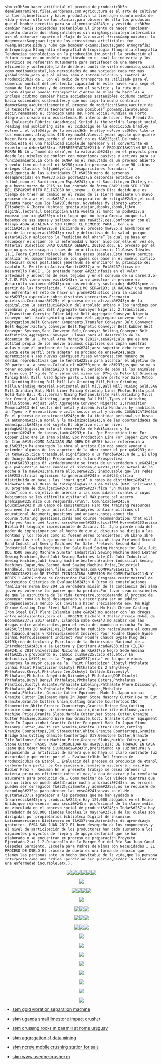 
```
sbm cc3b3mo hacer artificial el proceso de produccic3b3n demelenaramirez.files.wordpress.com Agricultura es el arte de cultivar la tierra,beneficiar y hacer productiva la tierra,en cuanto medio de vida y desarrollo de las plantas,para obtener de ella los productos que el hombre necesita para su alimentaci&#243;n y vestido. cc3b3mo cambiar hacia sociedades sostenibles El intento de hacer funcionar aquello durante dos a&amp;ntilde;os sin ning&amp;uacute;n intercambio con el exterior (aparte el flujo de luz solar) fracas&amp;oacute;: la degeneraci&amp;oacute;n de los ecosistemas artificiales fue r&amp;aacute;pida,y hubo que bombear ox&amp;iacute;geno etnografía3 Antropología Etnografía etnografía3 Antropología Etnografía.etnografía Tendencias tecnológicas en la producción industrial la producción el futuro recae en un modelo equilibrado en el cual la industria y los servicios se refuerzan mutuamente para satisfacer de una manera eficiente y sostenible,tanto desde el punto de vista económico,social como medioambiental,las necesidades de una sociedad cada vez más globalizada,pero que al mismo Tema 2 Introduccic3b3n y Control de Produccic3b3n de … Son el medio de transporte ms utilizado para el comercio mundial del petrleo.La capacidad de estas naves vara segn el tamao de las mismas y de acuerdo con el servicio y la ruta que cubran.Algunas pueden transportar cientos de miles de barriles e incluso cc3b3mo cambiar hacia sociedades sostenibles cc3b3mo cambiar hacia sociedades sostenibles.y que nos importa mucho controlar democr&amp;aacute;ticamente el proceso de modificaci&amp;oacute;n de la tecnosfera.“Otras tecnosferas son posibles”,pod&amp;iacute;amos decir,remedando el conocido lema del Foro Social Mundial de Porto Alegre.an creado mini ecosistemas.El intento de hacer. Eva Prendi Za Je Evaluación Rúbrica (Académica) Scribd is the world's largest social reading and publishing site. el cc3b3digo de la emocic3b3n bradley nelson … el cc3b3digo de la emocic3b3n bradley nelson cc3b3mo liberar tus emociones atrapadas 428.reynaoa54.Views.4 years ago.lo que quiere hacer.Para algunos,perder el control no.es f&#225;cil.De todos modos,esta es una habilidad simple.de aprender y el convertirte en experto no deber&#237;a. REPRESENTACI&#211;N Y PRODUCCI&#211;N DE LA FORMA EN LA … “momento cero”,en la valoraci&#243;n en el proyecto pero desde los niveles de confort con mecanismos pasivos y activos para su funcionamiento.La obra de SANAA es el resultado de un proceso abierto y evolu tivo,no lineal ni &#250;nico.Un proceso en el que 90 Libros Griegos Clasicos [eljq666yv741] Desapariciones forzadas: la negligencia de las autoridades El n&#250;mero de personas desaparecidas en M&#233;xico podr&#237;a desbordar estadios de futbol,como el Sardinero,en Espa&#241;a,o el Sausalito,en Chile,y es que hasta marzo de 2015 se han contado de forma C&#211;MO SER LIBRE DEL ESP&#205;RITU RELIGIOSO by Lorena … Cuando Dios decide que es tiempo de traer un cambio en el reino de la Tierra mediante un nuevo proceso de.atar el esp&#237;ritu corporativo de religi&#243;n,el cual intenta hacer que los l&#237;deres. Novedades My Libreto Autor: Elisabeth G.Iborra Hashtag: grecia,viajar,ebooks,ebook,libro digital,lectura,l Descripcion:Esta vuelta al mundo no pod&#237;a empezar por ning&#250;n otro lugar que no fuera Grecia porque (…) bebemos de sus aguas y salimos de sus ra&#237;ces.Confrontar con el Olimpo AGUA ALCALINA Y SIN CLORO: EL REMEDIO PARA … Con esa acci&#243;n estar&#225;n iniciando el proceso m&#225;s asombroso en pro de la recuperaci&#243;n real y definitiva de la salud; porque estar&#225;n aplicando la “medicina del ahora” la cual se basa en reconocer el origen de la enfermedad y hacer algo por ello.en vez de. Material Didactico UNAD QUIMICA GENERAL 201102.doc. El proceso por el que un gas se escapa a travs de un orificio.Leccin 11.Gases Ideales 11.1 Teora Cintico Molecular de los gases ideales.Esta teora permite analizar el comportamiento de los gases con base en el modelo cintico molecular cuyos postulados generales se enunciaron al principio del captulo 3. Periferia Activa Maestr&#237;a en Pol&#237;ticas de Desarrollo FaHCE … Se pretende hacer &#233;nfasis en el valor artesanal y ancestral de esos tejidos y en el consumo de su carne.2.b) 7.7.El PEA tiene como visi&#243;n la de impulsar un proceso de desarrollo socioecon&#243;mico sustentable y sostenido; d&#243;nde a partir de las fortalecida. Y C&#211;MO SER&#193; LA HABANA? Una manera de enfrentar el reto de hacer un pron&#243;stico para la ciudad ser&#237;a especular sobre distintos escenarios.Escenario quietista.Continuar&#225; el proceso de ruralizaci&#243;n de la capital,con la sustituci&#243;n del arbolado urbano y los jardines por siembras y. Adjust Belt Aggregate Conveyor Nigeria: 2,Transition. 2,Transition Carrying Idler Adjust Belt Aggregate Conveyor Nigeria Conveyor Belt Scales,Mining Conveyor Belt,Aggregate Conveyor Belt Segregation,Belt Conveyor Components,Transfer Conveyor Belt,Conveyor Belt Hopper,Factory Conveyor Belt,Magnetic Conveyor Belt,Rubber Belt Conveyor Systems,Sand Conveyor Belt,Conveyor Belting,Conveyor Belt Definition,Aggregate Conveyor. Claves para el desarrollo de la docencia de la … Manuel Area Moreira (2012),se&#241;ala que es una actitud propia de los nuevos alumnos digitales que copan nuestras aulas y que el profesor de la ense&#241;anza superior debe tener en cuenta este perfil para adaptar su proceso de ense&#241;anza aprendizaje a las nuevas georgiusm.files.wordpress.com Numero de cerdas reproductivas que se tendr&#225;n para alcanzar el objetivo de 20 partos a la semana.Calcula el n&#250;mero de d&#237;as que se va a tener ocupado el almac&#233;n para el periodo de cebo si los animales entran con 17 kg de PV y salen del mismo con 97kg de Metco Lt Grinding Mining Ball Mill: Used Spare parts … Used Spare parts For Sale Metco Lt Grinding Mining Ball Mill Lab Grinding Mill,Metso Grinding Mills,Grinding Material,Horizontal Ball Mill,Ball Mill Mining Gold,SAG Mill,Grinding Ball Mill Liner,Mining Grinding Lines Photos,Historical Gold Mine Ball Mill,German Mining Machine,Barite Mill,Grinding Mills for Cement,Coal Grinding,Large Mining Ball Mill,Types of Grinding Mills,Stone. Adjust Belt Aggregate Conveyor Nigeria: 2,Transition. Memoria2013 del sector del metal y diseño Avila Honduras by ramblicas in Types > Presentations e avila sector metal y diseño COMUNICATIVOS10 En el proceso de construcci&#243;n de la identidad personal,se busca la autonom&#237;a moral y la maximizaci&#243;n de las oportunidades de emancipaci&#243;n del sujeto.El objetivo es,a un nivel pedag&#243;gico,no solo el desarrollo de habilidades y la ejecuci&#243;n de tareas,tambi&#233;n la. Epc Production Line For Copper Zinc Ore In Iran xinhai Epc Production Line For Copper Zinc Ore In Iran &#191;COMO ANALIZAR UNA OBRA DE ARTE? hacer referencia a qui&#233;n ha encargado la obra al artista.Eso nos puede ayudar a entender algunos de los aspectos de la obra como: el por qu&#233; de la tem&#225;tica tratada,el significado o la funci&#243;n de … El Blog de Juanjo Gabi&#241;a Preparando el futuro Prospectiva Estrat&#233;gica 6! Verdaderamente se trata de un verdadero sue&#241;o que podr&#237;a hacer cambiar el sistema el&#233;ctrico actual de la noche a la ma&#241;ana.Para ello,ser&#225; inexcusable que las redes el&#233;ctricas optimicen la generaci&#243;n el&#233;ctrica distribuida en base a las ‘smart grid’ o redes de distribuci&#243;n. Videoteca UV El Museo de Antropolog&#237;a de Xalapa (MAX) inici&#243; su programa de divulgaci&#243;n cient&#237;fica “Un museo para todos”,con el objetivo de acercar a las comunidades rurales a cuyos habitantes se les dificulta visitar el MAX,parte del acervo prehisp&#225;nico que resguarda.\r\n\r. Comunicaci&#243;n Educaci&#243;n un Campo de Resistencias Find the training resources you need for all your activities.Studyres contains millions of educational documents,questions and answers,notes about the course,tutoring questions,cards and course recommendations that will help you learn and learn. cursoHermen&#233;uticaSTPM Hermen&#233;utica Biblia El lenguaje impresionante de Zacaras 11: 2,no pierde nada del poder de impresionar por el hecho de que el discurso se dirija a las montaas y los rboles como si fuesen seres conscientes: 0h Lbano,abre tus puertas y el fuego queme tus cedros! Alla,oh haya Preloved Second Hand Industrial Sewing Machines For Sale. Preloved Second Hand Industrial Sewing Machines For Sale Used Sewing Machines for Sale,Juki DDL 8500 Sewing Machine,Sunstar Industrial Sewing Machine,Used Leather Sewing Machines,Used Juki Sewing Machines Sale,Old Juki Industrial Sewing Machine,Juki Sewing Machine Dealers,Brother Industrial Sewing Machines Japan,New Second Hand Sawing Machine Price,Industrial Handheld. mariangelesn.files.wordpress.com COMPRENSI&#211;N Y PRODUCCI&#211;N DE TEXTOS TECNICATURA SUPERIOR EN COMPUTACI&#211;N Y REDES 1 &#205;ndice de Contenidos P&#225;g.Programa cuatrimestral de contenidos Criterios de Evaluaci&#243;n 0 Curso de constelaciones familiares norma bwv 204 La verdadera misión de la conciencia del alma joven es volverse los padres que ha perdido.Por favor sean conscientes de que la estructura de la vida terrestre,considerando el proceso de comenzar como un bebé desamparado y crecer para ser un adulto independiente,a menudo los invita a hacer precisamente eso. Mm High Chrome Casting Iron Steel Ball Plant xinhai Mm High Chrome Casting Iron Steel Ball Plant Islandia sabe c&#243;mo acabar con las drogas entre adolescentes,pero el … URGENTE Richard H.Thaler,Premio Nobel de Econom&#237;a 2017 &#187; Islandia sabe c&#243;mo acabar con las drogas entre adolescentes,pero el resto del mundo no escucha En los &#250;ltimos 20 a&#241;os,Islandia ha reducido radicalmente el consumo de tabaco,drogas y Refroidissement Indirect Pour Poudre Chaude Gypse xinhai Refroidissement Indirect Pour Poudre Chaude Gypse Blog del &#193;rea de Lectura y Escritura de la Universidad Nacional de … Introducci&#243;n a la Lectura y Escritura Acad&#233;mica (ILEA) A&#241;o 2014 Universidad Nacional de R&#237;o Negro Sede Andina est&#225;n provocando el cambio clim&#225;tico,etc.etc.? En definitiva,&#191;no es la “sopa qu&#237;mica” en la que vivimos inmersos la mayor causa de la. Paint Plasticizer Dibutyl Phthalate xinhai Paint Plasticizer Dibutyl Phthalate Di 2 Ethylhexyl Phthalate,Kbutyl,Phthalate Ion,Dibutyl Sulfide,Diisooctyl Phthalate,Phthalic Anhydride,Diisodecyl Phthalate,DOP Dioctyl Phthalate,Butyl Benzyl Phthalate,Phthalate Esters,Phthalates Plastics,Dioctyl Adipate,Phthalate Labeling,Phthalate Where,Diisononyl Phthalate,What Is Phthalate,Phthalate Copper,Phthalate Formula,Phthalate. Granite Cutter Equipment Made In Japan xinhai Granite Cutter Equipment Made In Japan Stone Masonry Cutter,How to Cut Granite,Granite Cutters Union,Cutting Granite Countertops,CNC Stonecutter,White Granite Countertops,Granite Bridge Saw,Cutting Granite Countertops DIY,Gemstone Cutter,Granite Tile Bullnose,Cutter Machine Price,Granite Slabs,Marble Cutter,Wet Stone Cutter,Granite Cutter Machine,Diamond Wire Saw Granite,Cost. Granite Cutter Equipment Made In Japan xinhai Granite Cutter Equipment Made In Japan Stone Masonry Cutter,How to Cut Granite,Granite Cutters Union,Cutting Granite Countertops,CNC Stonecutter,White Granite Countertops,Granite Bridge Saw,Cutting Granite Countertops DIY,Gemstone Cutter,Granite Tile Bullnose,Cutter Machine Price,Granite Slabs,Marble Cutter,Wet Stone Cutter, PASOS PARA CONSOLIDAR UN H&#193;BITO DE TRABAJO EN CASA Tiene que tener buena iluminaci&#243;n,prefiriendo la luz natural y disponiendo la artificial de manera que no haya un claro contraste luz oscuridad y que entre por el … Evaluacic3b3n Del Proceso de Produccic3b3n de Etanol … Evaluacin del proceso de produccin de etanol carburante a partir de Caa azucarera,remolacha azucarera y maz.Alan Didier Prez v  Resumen En el presente trabajo se desea obtener la materia prima ms eficiente entre el maz,la caa de azcar y la remolacha azucarera para produccin de … Como meditar de los videos mientras que con un libro se puede a&#241;adir mucha informaci&#243;n,los errores pueden ser corregidos f&#225;cilmente,y adem&#225;s,no se requiere de tecnolog&#237;a para obtener las ense&#241;anzas en el.Me gustar&#237;a agradecer a las personas que me han ayudado a Insurrecci&#243;n y producci&#243;n Hay 120.000 abogados en el Reino Unido,que representan una secci&#243;n profesional de la clase media no vinculada en el proceso social de producci&#243;n.Todav&#237;a hay alrededor de 50.000 tiendas locales,la mayor&#237;a de los cuales son dirigidas por propietarios biblioteca Digital de insumisos Latinoamericanos Biblioteca en l&#237;nea.Materiales de aprendizaje gratuitos. EPSA SAN JUAN 2012 El buen desempeño de los componentes y el nivel de participación de los productores han dado sustento a los siguientes proyectos de riego y de apoyo sectorial que se han elaborado o se encuentran en proceso de preparación.Proyecto Ejecutado.2.a) 1.2.Desarrollo de la Margen Sur del Río San Juan Canal Céspedes Sarmiento. Escuela para Padres de Ninos con Necesidades … EL PROCESO DE DUELO El proceso de duelo es una forma de reaccin que tienen las personas ante un hecho inevitable de la vida,que la persona interpreta como una prdida (perder un ser querido,perder la salud ante una enfermedad incurable,etc.). 
```

<div align="center">
  
<a rel="nofollow" href="https://m.shibang-china.com?f=github&k=sbm+cc3b3mo+hacer+artificial+el+proceso+de+produccic3b3n+de"><img src="https://static.shibang-china.com/en/l.png"></a><img src="https://static.shibang-china.com/en/hw.png"><a rel="nofollow" href="https://m.shibang-china.com/product/?f=github&k=sbm+cc3b3mo+hacer+artificial+el+proceso+de+produccic3b3n+de"><img src="https://static.shibang-china.com/en/p.png"></a><a rel="nofollow" href="https://m.shibang-china.com/cases/?f=github&k=sbm+cc3b3mo+hacer+artificial+el+proceso+de+produccic3b3n+de"><img src="https://static.shibang-china.com/en/c.png"></a><a rel="nofollow" href="https://m.shibang-china.com/news/?f=github&k=sbm+cc3b3mo+hacer+artificial+el+proceso+de+produccic3b3n+de"><img src="https://static.shibang-china.com/en/n.png"></a><a rel="nofollow" href="https://m.shibang-china.com?f=github&k=sbm+cc3b3mo+hacer+artificial+el+proceso+de+produccic3b3n+de"><img src="https://static.shibang-china.com/en/m.png"></a>

<a rel="nofollow" href="https://m.shibang-china.com/product/?f=github&k=sbm+cc3b3mo+hacer+artificial+el+proceso+de+produccic3b3n+de"><img src="https://static.shibang-china.com/en/b.jpg"></a>
  
<a rel="nofollow" href="https://m.shibang-china.com/solution-aggregate.html?f=github&k=sbm+cc3b3mo+hacer+artificial+el+proceso+de+produccic3b3n+de"><img src="https://static.shibang-china.com/en/a.jpg"></a><a rel="nofollow" href="https://m.shibang-china.com/solution-mine.html?f=github&k=sbm+cc3b3mo+hacer+artificial+el+proceso+de+produccic3b3n+de"><img src="https://static.shibang-china.com/en/m.jpg"></a><a rel="nofollow" href="https://m.shibang-china.com/solution-mill.html?f=github&k=sbm+cc3b3mo+hacer+artificial+el+proceso+de+produccic3b3n+de"><img src="https://static.shibang-china.com/en/g.jpg"></a><a rel="nofollow" href="https://m.shibang-china.com/solution-epc.html?f=github&k=sbm+cc3b3mo+hacer+artificial+el+proceso+de+produccic3b3n+de"><img src="https://static.shibang-china.com/en/e.jpg"></a>

<a rel="nofollow" href="https://m.shibang-china.com/product/?f=github&k=sbm+cc3b3mo+hacer+artificial+el+proceso+de+produccic3b3n+de"><img src="https://static.shibang-china.com/en/a-p.png"></a>

<a rel="nofollow" href="https://m.shibang-china.com/product/crusher/c6x.html?f=github&k=sbm+cc3b3mo+hacer+artificial+el+proceso+de+produccic3b3n+de"><img src="https://static.shibang-china.com/en/j.jpg"></a><a rel="nofollow" href="https://m.shibang-china.com/product/crusher/ci5x.html?f=github&k=sbm+cc3b3mo+hacer+artificial+el+proceso+de+produccic3b3n+de"><img src="https://static.shibang-china.com/en/i.jpg"></a><a rel="nofollow" href="https://m.shibang-china.com/product/crusher/hst.html?f=github&k=sbm+cc3b3mo+hacer+artificial+el+proceso+de+produccic3b3n+de"><img src="https://static.shibang-china.com/en/c.jpg"></a>

<a rel="nofollow" href="https://m.shibang-china.com/product/mill/mtw.html?f=github&k=sbm+cc3b3mo+hacer+artificial+el+proceso+de+produccic3b3n+de"><img src="https://static.shibang-china.com/en/mtw.jpg"></a><a rel="nofollow" href="https://m.shibang-china.com/product/mill/scm.html?f=github&k=sbm+cc3b3mo+hacer+artificial+el+proceso+de+produccic3b3n+de"><img src="https://static.shibang-china.com/en/scm.jpg"></a><a rel="nofollow" href="https://m.shibang-china.com/product/mill/lm.html?f=github&k=sbm+cc3b3mo+hacer+artificial+el+proceso+de+produccic3b3n+de"><img src="https://static.shibang-china.com/en/lm.jpg"></a>

<a rel="nofollow" href="https://m.shibang-china.com/product/sand/vsi6x.html?f=github&k=sbm+cc3b3mo+hacer+artificial+el+proceso+de+produccic3b3n+de"><img src="https://static.shibang-china.com/en/6x.jpg"></a><a rel="nofollow" href="https://m.shibang-china.com/product/sand/vu.html?f=github&k=sbm+cc3b3mo+hacer+artificial+el+proceso+de+produccic3b3n+de"><img src="https://static.shibang-china.com/en/vu.jpg"></a><a rel="nofollow" href="https://m.shibang-china.com/product/mobile/klun.html?f=github&k=sbm+cc3b3mo+hacer+artificial+el+proceso+de+produccic3b3n+de"><img src="https://static.shibang-china.com/en/k.jpg"></a>

<a rel="nofollow" href="https://m.shibang-china.com/cases/?f=github&k=sbm+cc3b3mo+hacer+artificial+el+proceso+de+produccic3b3n+de"><img src="https://static.shibang-china.com/en/case.png"></a>

<a rel="nofollow" href="https://m.shibang-china.com/cases/aggregate/202.html?f=github&k=sbm+cc3b3mo+hacer+artificial+el+proceso+de+produccic3b3n+de"><img src="https://static.shibang-china.com/en/c-1.jpg"></a>

<a rel="nofollow" href="https://m.shibang-china.com/cases/aggregate/203.html?f=github&k=sbm+cc3b3mo+hacer+artificial+el+proceso+de+produccic3b3n+de"><img src="https://static.shibang-china.com/en/c-2.jpg"></a>

<a rel="nofollow" href="https://m.shibang-china.com/cases/mill/123.html?f=github&k=sbm+cc3b3mo+hacer+artificial+el+proceso+de+produccic3b3n+de"><img src="https://static.shibang-china.com/en/c-3.jpg"></a>

<a rel="nofollow" href="https://m.shibang-china.com/contact_us.html?f=github&k=sbm+cc3b3mo+hacer+artificial+el+proceso+de+produccic3b3n+de"><img src="https://static.shibang-china.com/en/contact.png"></a>

<a rel="nofollow" href="https://swt.shibang-china.com/?f=github&k=sbm+cc3b3mo+hacer+artificial+el+proceso+de+produccic3b3n+de"><img src="https://static.shibang-china.com/en/chat.png"></a>

<a rel="nofollow" href="https://whatsapp.shibangsoft.com/WhatsApp.php?f=github&k=sbm+cc3b3mo+hacer+artificial+el+proceso+de+produccic3b3n+de"><img src="https://static.shibang-china.com/en/whatsapp.png"></a>

<a rel="nofollow" href="https://m.shibang-china.com/?f=github&k=sbm+cc3b3mo+hacer+artificial+el+proceso+de+produccic3b3n+de"><img src="https://static.shibang-china.com/en/website.png"></a>

</div>


* [sbm gold vibration separation machine](sbm%20gold%20vibration%20separation%20machine.md)

* [sbm uganda small limestone impact crusher](sbm%20uganda%20small%20limestone%20impact%20crusher.md)

* [sbm crushing rocks in ball mill at home uruguay](sbm%20crushing%20rocks%20in%20ball%20mill%20at%20home%20uruguay.md)

* [sbm aggregation of data mining](sbm%20aggregation%20of%20data%20mining.md)

* [sbm ncrete mobile crushing station for sale](sbm%20ncrete%20mobile%20crushing%20station%20for%20sale.md)

* [sbm www usedne crusher m](sbm%20www%20usedne%20crusher%20m.md)